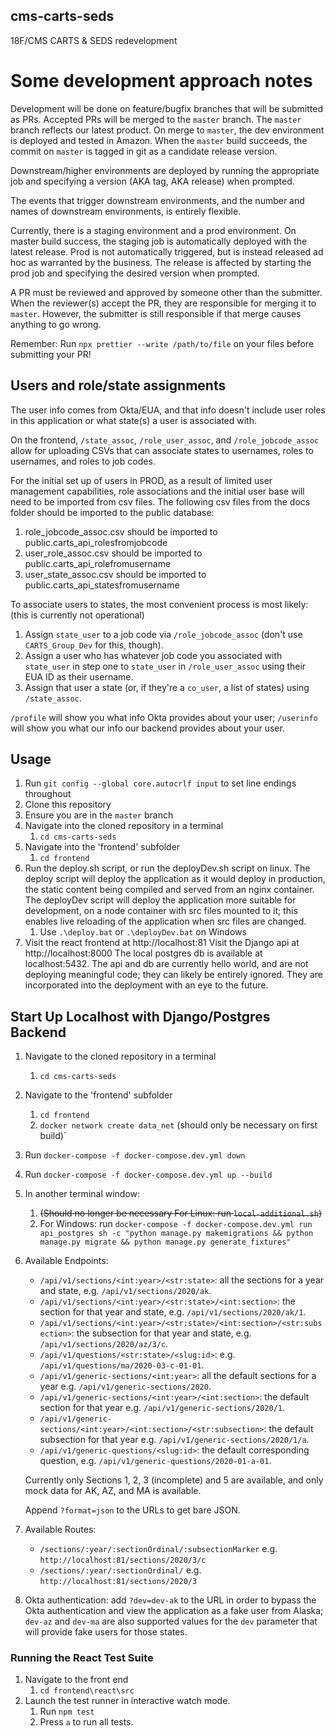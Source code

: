 ## cms-carts-seds

18F/CMS CARTS &amp; SEDS redevelopment

# Some development approach notes

Development will be done on feature/bugfix branches that will be submitted as PRs. Accepted PRs will be merged to the `master` branch. The `master` branch reflects our latest product. On merge to `master`, the dev environment is deployed and tested in Amazon. When the `master` build succeeds, the commit on `master` is tagged in git as a candidate release version.

Downstream/higher environments are deployed by running the appropriate job and specifying a version (AKA tag, AKA release) when prompted.

The events that trigger downstream environments, and the number and names of downstream environments, is entirely flexible.

Currently, there is a staging environment and a prod environment.
On master build success, the staging job is automatically deployed with the latest release.
Prod is not automatically triggered, but is instead released ad hoc as warranted by the business. The release is affected by starting the prod job and specifying the desired version when prompted.

A PR must be reviewed and approved by someone other than the submitter. When the reviewer(s) accept the PR, they are responsible for merging it to `master`. However, the submitter is still responsible if that merge causes anything to go wrong.

Remember: Run `npx prettier --write /path/to/file` on your files before submitting your PR!

## Users and role/state assignments

The user info comes from Okta/EUA, and that info doesn't include user roles in this application or what state(s) a user is associated with.

On the frontend, `/state_assoc`, `/role_user_assoc`, and `/role_jobcode_assoc` allow for uploading CSVs that can associate states to usernames, roles to usernames, and roles to job codes.

For the initial set up of users in PROD, as a result of limited user management capabilities, role associations and the initial user base will need to be imported from csv files. The following csv files from the docs folder should be imported to the public database:

1. role_jobcode_assoc.csv should be imported to public.carts_api_rolesfromjobcode
2. user_role_assoc.csv should be imported to public.carts_api_rolefromusername
3. user_state_assoc.csv should be imported to public.carts_api_statesfromusername

To associate users to states, the most convenient process is most likely: (this is currently not operational)

1. Assign `state_user` to a job code via `/role_jobcode_assoc` (don't use `CARTS_Group_Dev` for this, though).
2. Assign a user who has whatever job code you associated with `state_user` in step one to `state_user` in `/role_user_assoc` using their EUA ID as their username.
3. Assign that user a state (or, if they're a `co_user`, a list of states) using `/state_assoc`.

`/profile` will show you what info Okta provides about your user; `/userinfo` will show you what our info our backend provides about your user.

## Usage

1. Run `git config --global core.autocrlf input` to set line endings throughout
2. Clone this repository
3. Ensure you are in the `master` branch
4. Navigate into the cloned repository in a terminal
   1. `cd cms-carts-seds`
5. Navigate into the 'frontend' subfolder
   1. `cd frontend`
6. Run the deploy.sh script, or run the deployDev.sh script on linux. The deploy script will deploy the application as it would deploy in production, the static content being compiled and served from an nginx container. The deployDev script will deploy the application more suitable for development, on a node container with src files mounted to it; this enables live reloading of the application when src files are changed.
   1. Use `.\deploy.bat` or `.\deployDev.bat` on Windows
7. Visit the react frontend at http://localhost:81 Visit the Django api at http://localhost:8000 The local postgres db is available at localhost:5432. The api and db are currently hello world, and are not deploying meaningful code; they can likely be entirely ignored. They are incorporated into the deployment with an eye to the future.

## Start Up Localhost with Django/Postgres Backend

1. Navigate to the cloned repository in a terminal
   1. `cd cms-carts-seds`
2. Navigate to the 'frontend' subfolder
   1. `cd frontend`
   2. `docker network create data_net` (should only be necessary on first build)`
3. Run `docker-compose -f docker-compose.dev.yml down`
4. Run `docker-compose -f docker-compose.dev.yml up --build`
5. In another terminal window:
   1. ~~(Should no longer be necessary For Linux: run `local-additional.sh`)~~
   2. For Windows: run `docker-compose -f docker-compose.dev.yml run api_postgres sh -c "python manage.py makemigrations && python manage.py migrate && python manage.py generate_fixtures"`
6. Available Endpoints:

   - `/api/v1/sections/<int:year>/<str:state>`: all the sections for a year and state, e.g. `/api/v1/sections/2020/ak`.
   - `/api/v1/sections/<int:year>/<str:state>/<int:section>`: the section for that year and state, e.g. `/api/v1/sections/2020/ak/1`.
   - `/api/v1/sections/<int:year>/<str:state>/<int:section>/<str:subsection>`: the subsection for that year and state, e.g. `/api/v1/sections/2020/az/3/c`.
   - `/api/v1/questions/<str:state>/<slug:id>`: e.g. `/api/v1/questions/ma/2020-03-c-01-01`.
   - `/api/v1/generic-sections/<int:year>`: all the default sections for a year e.g. `/api/v1/generic-sections/2020`.
   - `/api/v1/generic-sections/<int:year>/<int:section>`: the default section for that year e.g. `/api/v1/generic-sections/2020/1`.
   - `/api/v1/generic-sections/<int:year>/<int:section>/<str:subsection>`: the default subsection for that year e.g. `/api/v1/generic-sections/2020/1/a`.
   - `/api/v1/generic-questions/<slug:id>`: the default corresponding question, e.g. `/api/v1/generic-questions/2020-01-a-01`.

   Currently only Sections 1, 2, 3 (incomplete) and 5 are available, and only mock data for AK, AZ, and MA is available.

   Append `?format=json` to the URLs to get bare JSON.

7. Available Routes:
   - `/sections/:year/:sectionOrdinal/:subsectionMarker` e.g. `http://localhost:81/sections/2020/3/c`
   - `/sections/:year/:sectionOrdinal/` e.g. `http://localhost:81/sections/2020/3`
8. Okta authentication: add `?dev=dev-ak` to the URL in order to bypass the Okta authentication and view the application as a fake user from Alaska; `dev-az` and `dev-ma` are also supported values for the `dev` parameter that will provide fake users for those states.

### Running the React Test Suite

1. Navigate to the front end
   1. `cd frontend\react\src`
2. Launch the test runner in interactive watch mode.
   1. Run `npm test`
   2. Press `a` to run all tests.
